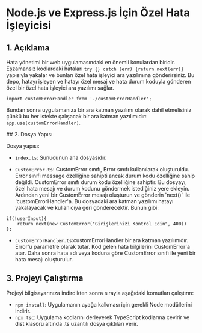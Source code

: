 # Node.js ve Express.js İçin Özel Hata İşleyicisi

## 1. Açıklama

Hata yönetimi bir web uygulamasındaki en önemli konulardan biridir. Eşzamansız kodlardaki hataları `try {} catch (err) {return next(err)}` yapısıyla yakalar ve bunları özel hata işleyici ara yazılımına gönderirsiniz. Bu depo, hatayı işleyen ve hatayı özel mesaj ve hata durum koduyla gönderen özel bir özel hata işleyici ara yazılımı sağlar. 

`import customErrorHandler from './customErrorHandler';`

Bundan sonra uygulamanıza bir ara katman yazılımı olarak dahil etmelisiniz çünkü bu her istekte çalışacak bir ara katman yazılımıdır: `app.use(customErrorHandler)`.

## 2. Dosya Yapısı

Dosya yapısı:

+ `index.ts`: Sunucunun ana dosyasıdır.

+ `CustomError.ts`: CustomError sınıfı, Error sınıfı kullanılarak oluşturuldu. Error sınıfı message özelliğine sahipti ancak durum kodu özelliğine sahip değildi. CustomError sınıfı durum kodu özelliğine sahiptir. Bu dosyayı, özel hata mesajı ve durum kodunu göndermek istediğiniz yere ekleyin. Ardından yeni bir CustomError mesajı oluşturun ve gönderin 
'next()' ile 'customErrorHandler'a. Bu dosyadaki ara katman yazılımı hatayı yakalayacak ve kullanıcıya geri gönderecektir. Bunun gibi:

```
if(!userInput){
    return next(new CustomError("Girişlerinizi Kontrol Edin", 400))
};
```

+ `customErrorHandler.ts`:customErrorHandler bir ara katman yazılımıdır. Error'u parametre olarak tutar. Kod gelen hata bilgilerini CustomError'a atar. Daha sonra hata adı veya koduna göre CustomError sınıfı ile yeni bir hata mesajı oluşturulur. 

## 3. Projeyi Çalıştırma

Projeyi bilgisayarınıza indirdikten sonra sırayla aşağıdaki komutları çalıştırın:
 + `npm install`: Uygulamanın ayağa kalkması için gerekli Node modüllerini indirir.
 + `npx tsc`: Uygulama kodlarını derleyerek TypeScript kodlarına çevirir ve dist klasörü altında .ts uzantılı dosya çıktıları verir.
